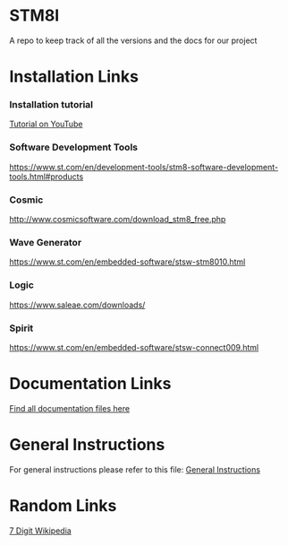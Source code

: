 
# STM8l
A repo to keep track of all the versions and the docs for our project

# Installation Links

### Installation tutorial

[Tutorial on YouTube](https://youtu.be/9E7AmWSQYI4)

### Software Development Tools

https://www.st.com/en/development-tools/stm8-software-development-tools.html#products

### Cosmic

http://www.cosmicsoftware.com/download_stm8_free.php

### Wave Generator

https://www.st.com/en/embedded-software/stsw-stm8010.html

### Logic

https://www.saleae.com/downloads/

### Spirit

https://www.st.com/en/embedded-software/stsw-connect009.html

# Documentation Links

[Find all documentation files here](./Docs)

# General Instructions

For general instructions please refer to this file:
[General Instructions](https://github.com/katistix/STM8l/blob/main/Personal%20Docs/General%20Instrunctions.md)

# Random Links

[7 Digit Wikipedia](https://en.wikipedia.org/wiki/Seven-segment_display_character_representations)
